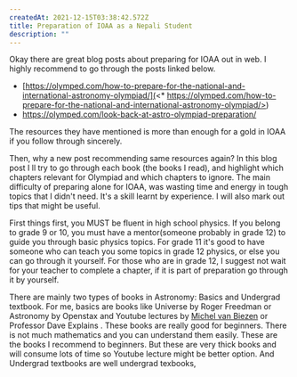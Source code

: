 ```yaml
---
createdAt: 2021-12-15T03:38:42.572Z
title: Preparation of IOAA as a Nepali Student
description: ""
---
```

Okay there are great blog posts about preparing for IOAA out in web. I highly recommend to go through the posts linked below.

* [https://olymped.com/how-to-prepare-for-the-national-and-international-astronomy-olympiad/](<* https://olymped.com/how-to-prepare-for-the-national-and-international-astronomy-olympiad/>)
* <https://olymped.com/look-back-at-astro-olympiad-preparation/>

The resources they have mentioned is more than enough for a gold in IOAA if you follow through sincerely. 

Then, why a new post recommending same resources again? In this blog post I ll try to go through each book (the books I read), and highlight which chapters relevant for Olympiad and which chapters to ignore. The main difficulty of preparing alone for IOAA, was wasting time and energy in tough topics that I didn't need. It's a skill learnt by experience. I will also mark out tips that might be useful.

 First things first, you MUST be fluent in high school physics. If you belong to grade 9 or 10, you must have a mentor(someone probably in grade 12) to guide you through basic physics topics. For grade 11 it's good to have someone who can teach you some topics in grade 12 physics, or else you can go through it yourself. For those who are in grade 12, I suggest not wait for your teacher to complete a chapter, if it is part of preparation go through it by yourself. 

There are mainly two types of books in Astronomy: Basics and Undergrad textbook. For me, basics are books like Universe by Roger Freedman or Astronomy by Openstax and Youtube lectures by [Michel van Biezen](https://www.youtube.com/c/MichelvanBiezen) or Professor Dave Explains . These books are really good for beginners. There is not much mathematics and you can understand them easily. These are the books I recommend to beginners. But these are very thick books and will consume lots of time so Youtube lecture might be better option. And Undergrad textbooks are well undergrad texbooks,